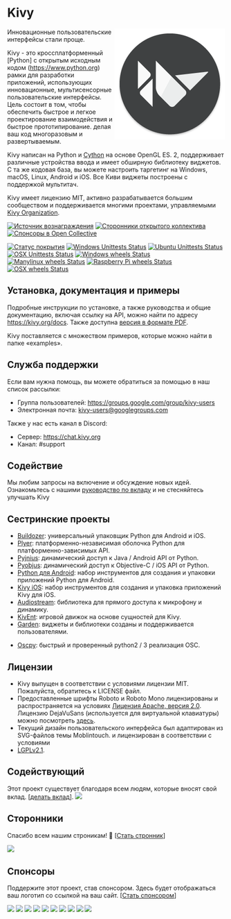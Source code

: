 Kivy
====

<img align="right" height="256" src="https://raw.githubusercontent.com/kivy/kivy/master/kivy/data/logo/kivy-icon-256.png"/>

Инновационные пользовательские интерфейсы стали проще.

Kivy - это кроссплатформенный [Python] с открытым исходным кодом (https://www.python.org)
рамки для разработки приложений, использующих инновационные,
мультисенсорные пользовательские интерфейсы.
Цель состоит в том, чтобы обеспечить быстрое и легкое проектирование взаимодействия и быстрое прототипирование.
делая ваш код многоразовым и развертываемым.

Kivy написан на Python и [Cython](http://cython.org/) на основе OpenGL ES.
2, поддерживает различные устройства ввода и имеет обширную библиотеку виджетов. С
та же кодовая база, вы можете настроить таргетинг на Windows, macOS, Linux, Android и iOS. Все Киви
виджеты построены с поддержкой мультитач.

Kivy имеет лицензию MIT, активно разрабатывается большим сообществом и поддерживается
многими проектами, управляемыми [Kivy Organization](https://kivy.org/#organization).

[![Источник вознаграждения](https://www.bountysource.com/badge/tracker?tracker_id=42681)](https://www.bountysource.com/trackers/42681-kivy?utm_source=42681&utm_medium=shield&utm_campaign=TRACKER_BADGE)
[![Сторонники открытого коллектива](https://opencollective.com/kivy/backers/badge.svg)](#backers)
[![Спонсоры в Open Collective](https://opencollective.com/kivy/sponsors/badge.svg)](#sponsors)

[![Статус покрытия](https://coveralls.io/repos/kivy/kivy/badge.svg?branch=master)](https://coveralls.io/r/kivy/kivy?branch=master)
[![Windows Unittests Status](https://github.com/kivy/kivy/workflows/Windows%20Unittests/badge.svg)](https://github.com/kivy/kivy/actions?query=workflow%3A%22Windows+Unittests%22)
[![Ubuntu Unittests Status](https://github.com/kivy/kivy/workflows/Ubuntu%20Unittests/badge.svg)](https://github.com/kivy/kivy/actions?query=workflow%3A%22Ubuntu+Unittests%22)
[![OSX Unittests Status](https://github.com/kivy/kivy/workflows/OSX%20Unittests/badge.svg)](https://github.com/kivy/kivy/actions?query=workflow%3A%22OSX+Unittests%22)
[![Windows wheels Status](https://github.com/kivy/kivy/workflows/Windows%20wheels/badge.svg)](https://github.com/kivy/kivy/actions?query=workflow%3A%22Windows+wheels%22)
[![Manylinux wheels Status](https://github.com/kivy/kivy/workflows/Manylinux%20wheels/badge.svg)](https://github.com/kivy/kivy/actions?query=workflow%3A%22Manylinux+wheels%22)
[![Raspberry Pi wheels Status](https://github.com/kivy/kivy/workflows/RPi%20wheels/badge.svg)](https://github.com/kivy/kivy/actions?query=workflow%3A%22RPi+wheels%22)
[![OSX wheels Status](https://github.com/kivy/kivy/workflows/OSX%20wheels%2Fapp/badge.svg)](https://github.com/kivy/kivy/actions?query=workflow%3A%22OSX+wheels%2Fapp%22)

Установка, документация и примеры
----------------------------------------

Подробные инструкции по установке, а также руководства и общие
документацию, включая ссылку на API, можно найти по адресу https://kivy.org/docs.
Также доступна [версия в формате PDF](https://media.readthedocs.org/pdf/kivy/latest/kivy.pdf).

Kivy поставляется с множеством примеров, которые можно найти в папке «examples».

Служба поддержки
-------

Если вам нужна помощь, вы можете обратиться за помощью в наш список рассылки:

* Группа пользователей: https://groups.google.com/group/kivy-users
* Электронная почта: kivy-users@googlegroups.com

Также у нас есть канал в Discord:

* Сервер: https://chat.kivy.org
* Канал: #support

Содействие
------------

Мы любим запросы на включение и обсуждение новых идей. Ознакомьтесь с нашими
[руководство по вкладу](https://kivy.org/docs/contribute.html) и
не стесняйтесь улучшать Kivy

Сестринские проекты
---------------

- [Buildozer](https://github.com/kivy/buildozer): универсальный упаковщик Python
  для Android и iOS.
- [Plyer](https://github.com/kivy/plyer): платформенно-независимая оболочка Python
  для платформенно-зависимых API.
- [Pyjnius](https://github.com/kivy/pyjnius): динамический доступ к Java / Android
  API от Python.
- [Pyobjus](https://github.com/kivy/pyobjus): динамический доступ к
  Objective-C / iOS API от Python.
- [Python для Android](https://github.com/kivy/python-for-android): набор инструментов
  для создания и упаковки приложений Python для Android.
- [Kivy iOS](https://github.com/kivy/kivy-ios): набор инструментов для создания и
  упаковка приложений Kivy для iOS.
- [Audiostream](https://github.com/kivy/audiostream): библиотека для прямого доступа
  к микрофону и динамику.
- [KivEnt](https://github.com/kivy/kivent): игровой движок на основе сущностей для Kivy.
- [Garden](https://github.com/kivy-garden): виджеты и библиотеки созданы и
  поддерживается пользователями.
* [Oscpy](https://github.com/kivy/oscpy/): быстрый и проверенный python2 / 3
  реализация OSC.

Лицензии
--------

- Kivy выпущен в соответствии с условиями лицензии MIT. Пожалуйста, обратитесь к
  LICENSE файл.
- Предоставленные шрифты Roboto и Roboto Mono лицензированы и
  распространяется на условиях
  [Лицензия Apache, версия 2.0](https://www.apache.org/licenses/LICENSE-2.0).
  Лицензию DejaVuSans (используется для виртуальной клавиатуры) можно посмотреть
  [здесь](https://github.com/dejavu-fonts/dejavu-fonts/blob/master/LICENSE).
- Текущий дизайн пользовательского интерфейса был адаптирован из SVG-файлов темы Moblintouch.
  и лицензирован в соответствии с условиями
- [LGPLv2.1](https://www.gnu.org/licenses/old-licenses/lgpl-2.1).

## Cодействующий

Этот проект существует благодаря всем людям, которые вносят свой вклад. [[делать вклад](.github/CONTRIBUTING.md)].
<a href="https://github.com/kivy/kivy/graphs/contributors"><img src="https://opencollective.com/kivy/contributors.svg?width=890&button=false" /></a>


## Сторонники

Спасибо всем нашим строникам! 🙏 [[Стать стронник](https://opencollective.com/kivy#backer)]

<a href="https://opencollective.com/kivy#backers" target="_blank"><img src="https://opencollective.com/kivy/backers.svg?width=890"></a>


## Спонсоры

Поддержите этот проект, став спонсором. Здесь будет отображаться ваш логотип со ссылкой на ваш сайт. [[Стать спонсором](https://opencollective.com/kivy#sponsor)]

<a href="https://opencollective.com/kivy/sponsor/0/website" target="_blank"><img src="https://opencollective.com/kivy/sponsor/0/avatar.svg"></a>
<a href="https://opencollective.com/kivy/sponsor/1/website" target="_blank"><img src="https://opencollective.com/kivy/sponsor/1/avatar.svg"></a>
<a href="https://opencollective.com/kivy/sponsor/2/website" target="_blank"><img src="https://opencollective.com/kivy/sponsor/2/avatar.svg"></a>
<a href="https://opencollective.com/kivy/sponsor/3/website" target="_blank"><img src="https://opencollective.com/kivy/sponsor/3/avatar.svg"></a>
<a href="https://opencollective.com/kivy/sponsor/4/website" target="_blank"><img src="https://opencollective.com/kivy/sponsor/4/avatar.svg"></a>
<a href="https://opencollective.com/kivy/sponsor/5/website" target="_blank"><img src="https://opencollective.com/kivy/sponsor/5/avatar.svg"></a>
<a href="https://opencollective.com/kivy/sponsor/6/website" target="_blank"><img src="https://opencollective.com/kivy/sponsor/6/avatar.svg"></a>
<a href="https://opencollective.com/kivy/sponsor/7/website" target="_blank"><img src="https://opencollective.com/kivy/sponsor/7/avatar.svg"></a>
<a href="https://opencollective.com/kivy/sponsor/8/website" target="_blank"><img src="https://opencollective.com/kivy/sponsor/8/avatar.svg"></a>
<a href="https://opencollective.com/kivy/sponsor/9/website" target="_blank"><img src="https://opencollective.com/kivy/sponsor/9/avatar.svg"></a>


